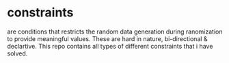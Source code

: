 # constraints
are conditions that restricts the random data generation during ranomization to provide meaningful values.
These are hard in nature, bi-directional & declartive. 
This repo contains all types of different constraints that i have solved.
